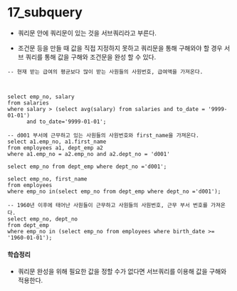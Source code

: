 # 17_subquery



- 쿼리문 안에 쿼리문이 있는 것을 서브쿼리라고 부른다.

- 조건문 등을 만들 때 값을 직접 지정하지 못하고 쿼리문을 통해 구해와야 할 경우 서브 쿼리를 통해 값을 구해와 조건문을 완성 할 수 있다.

  

```mysql
-- 현재 받는 급여의 평균보다 많이 받는 사원들의 사원번호, 급여액을 가져온다.



select emp_no, salary
from salaries
where salary > (select avg(salary) from salaries and to_date = '9999-01-01')
	  and to_date='9999-01-01';

-- d001 부서에 근무하고 있는 사원들의 사원번호와 first_name을 가져온다.
select a1.emp_no, a1.first_name
from employees a1, dept_emp a2
where a1.emp_no = a2.emp_no and a2.dept_no = 'd001'

select emp_no from dept_emp where dept_no ='d001';

select emp_no, first_name
from employees
where emp_no in(select emp_no from dept_emp where dept_no ='d001');

-- 1960년 이후에 태어난 사원들이 근무하고 사원들의 사원번호, 근무 부서 번호를 가져온다.
select emp_no, dept_no
from dept_emp
where emp_no in (select emp_no from employees where birth_date >= '1960-01-01');
```



#### 학습정리

- 쿼리문 완성을 위해 필요한 값을 정할 수가 없다면 서브쿼리를 이용해 값을 구해와 적용한다.